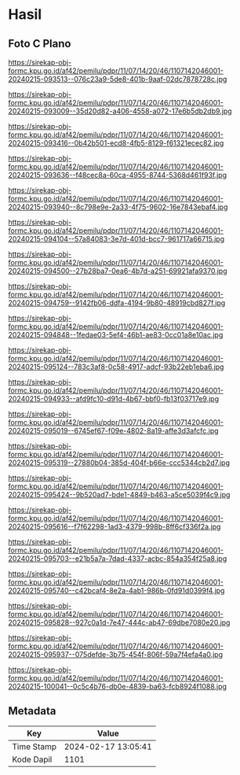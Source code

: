 # Hasil

## Foto C Plano

https://sirekap-obj-formc.kpu.go.id/af42/pemilu/pdpr/11/07/14/20/46/1107142046001-20240215-093513--076c23a9-5de8-401b-9aaf-02dc7878728c.jpg

https://sirekap-obj-formc.kpu.go.id/af42/pemilu/pdpr/11/07/14/20/46/1107142046001-20240215-093009--35d20d82-a406-4558-a072-17e6b5db2db9.jpg

https://sirekap-obj-formc.kpu.go.id/af42/pemilu/pdpr/11/07/14/20/46/1107142046001-20240215-093416--0b42b501-ecd8-4fb5-8129-f61321ecec82.jpg

https://sirekap-obj-formc.kpu.go.id/af42/pemilu/pdpr/11/07/14/20/46/1107142046001-20240215-093636--f48cec8a-60ca-4955-8744-5368d461f93f.jpg

https://sirekap-obj-formc.kpu.go.id/af42/pemilu/pdpr/11/07/14/20/46/1107142046001-20240215-093940--8c798e9e-2a33-4f75-9602-16e7843ebaf4.jpg

https://sirekap-obj-formc.kpu.go.id/af42/pemilu/pdpr/11/07/14/20/46/1107142046001-20240215-094104--57a84083-3e7d-401d-bcc7-961717a66715.jpg

https://sirekap-obj-formc.kpu.go.id/af42/pemilu/pdpr/11/07/14/20/46/1107142046001-20240215-094500--27b28ba7-0ea6-4b7d-a251-69921afa9370.jpg

https://sirekap-obj-formc.kpu.go.id/af42/pemilu/pdpr/11/07/14/20/46/1107142046001-20240215-094759--9142fb06-ddfa-4194-9b80-48919cbd827f.jpg

https://sirekap-obj-formc.kpu.go.id/af42/pemilu/pdpr/11/07/14/20/46/1107142046001-20240215-094848--1fedae03-5ef4-46b1-ae83-0cc01a8e10ac.jpg

https://sirekap-obj-formc.kpu.go.id/af42/pemilu/pdpr/11/07/14/20/46/1107142046001-20240215-095124--783c3af8-0c58-4917-adcf-93b22eb1eba6.jpg

https://sirekap-obj-formc.kpu.go.id/af42/pemilu/pdpr/11/07/14/20/46/1107142046001-20240215-094933--afd9fc10-d91d-4b67-bbf0-fb13f03717e9.jpg

https://sirekap-obj-formc.kpu.go.id/af42/pemilu/pdpr/11/07/14/20/46/1107142046001-20240215-095019--6745ef67-f09e-4802-8a19-affe3d3afcfc.jpg

https://sirekap-obj-formc.kpu.go.id/af42/pemilu/pdpr/11/07/14/20/46/1107142046001-20240215-095319--27880b04-385d-404f-b66e-ccc5344cb2d7.jpg

https://sirekap-obj-formc.kpu.go.id/af42/pemilu/pdpr/11/07/14/20/46/1107142046001-20240215-095424--9b520ad7-bde1-4849-b463-a5ce5039f4c9.jpg

https://sirekap-obj-formc.kpu.go.id/af42/pemilu/pdpr/11/07/14/20/46/1107142046001-20240215-095616--f7f62298-1ad3-4379-998b-8ff6cf336f2a.jpg

https://sirekap-obj-formc.kpu.go.id/af42/pemilu/pdpr/11/07/14/20/46/1107142046001-20240215-095703--e21b5a7a-7dad-4337-acbc-854a354f25a8.jpg

https://sirekap-obj-formc.kpu.go.id/af42/pemilu/pdpr/11/07/14/20/46/1107142046001-20240215-095740--c42bcaf4-8e2a-4ab1-986b-0fd91d0399f4.jpg

https://sirekap-obj-formc.kpu.go.id/af42/pemilu/pdpr/11/07/14/20/46/1107142046001-20240215-095828--927c0a1d-7e47-444c-ab47-69dbe7080e20.jpg

https://sirekap-obj-formc.kpu.go.id/af42/pemilu/pdpr/11/07/14/20/46/1107142046001-20240215-095937--075defde-3b75-454f-806f-59a7f4efa4a0.jpg

https://sirekap-obj-formc.kpu.go.id/af42/pemilu/pdpr/11/07/14/20/46/1107142046001-20240215-100041--0c5c4b76-db0e-4839-ba63-fcb8924f1088.jpg


## Metadata

| Key        | Value               |
| ---------- | ------------------- |
| Time Stamp | 2024-02-17 13:05:41 |
| Kode Dapil | 1101                |



